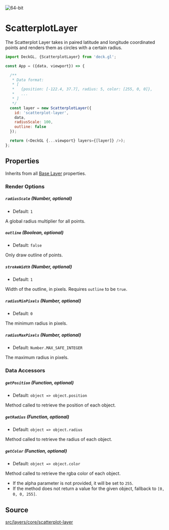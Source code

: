 <!-- INJECT:"ScatterplotLayerDemo" -->

<p class="badges">
  <img src="https://img.shields.io/badge/64--bit-support-blue.svg?style=flat-square" alt="64-bit" />
</p>

# ScatterplotLayer

The Scatterplot Layer takes in paired latitude and longitude coordinated
points and renders them as circles with a certain radius.

```js
import DeckGL, {ScatterplotLayer} from 'deck.gl';

const App = ({data, viewport}) => {

  /**
   * Data format:
   * [
   *   {position: [-122.4, 37.7], radius: 5, color: [255, 0, 0]},
   *   ...
   * ]
   */
  const layer = new ScatterplotLayer({
    id: 'scatterplot-layer',
    data,
    radiusScale: 100,
    outline: false
  });

  return (<DeckGL {...viewport} layers={[layer]} />);
};
```

## Properties

Inherits from all [Base Layer](/docs/api-reference/base-layer.md) properties.

### Render Options

##### `radiusScale` (Number, optional)

- Default: `1`

A global radius multiplier for all points.

##### `outline` (Boolean, optional)

- Default: `false`

Only draw outline of points.

##### `strokeWidth` (Number, optional)

- Default: `1`

Width of the outline, in pixels. Requires `outline` to be `true`.

##### `radiusMinPixels` (Number, optional)

- Default: `0`

The minimum radius in pixels.

##### `radiusMaxPixels` (Number, optional)

- Default: `Number.MAX_SAFE_INTEGER`

The maximum radius in pixels.

### Data Accessors

##### `getPosition` (Function, optional)

- Default: `object => object.position`

Method called to retrieve the position of each object.

##### `getRadius` (Function, optional)

- Default: `object => object.radius`

Method called to retrieve the radius of each object.

##### `getColor` (Function, optional)

- Default: `object => object.color`

Method called to retrieve the rgba color of each object.
* If the alpha parameter is not provided, it will be set to `255`.
* If the method does not return a value for the given object, fallback to
`[0, 0, 0, 255]`.

## Source

[src/layers/core/scatterplot-layer](https://github.com/uber/deck.gl/tree/4.1-release/src/layers/core/scatterplot-layer)

